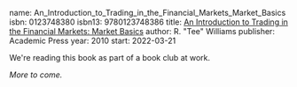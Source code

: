name: An_Introduction_to_Trading_in_the_Financial_Markets_Market_Basics
isbn: 0123748380
isbn13: 9780123748386
title: [An Introduction to Trading in the Financial Markets: Market Basics](https://www.amazon.com/dp/0123748380)
author: R. "Tee" Williams
publisher: Academic Press
year: 2010
start: 2022-03-21

We're reading this book as part of a book club at work.

_More to come._
